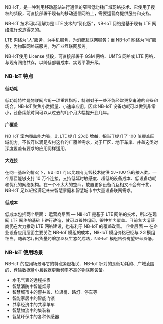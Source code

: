 NB-IoT，是一种利用移动基站进行通信的窄带低功耗广域网络技术，它使用了授权的频段，可直接部署于现有的移动通信网络上，需要运营商提供服务和支持。

NB-IoT 技术可以理解为是 LTE 技术的“简化版”，NB-IoT 网络是基于现有 LTE 网络进行改造得来的。

LTE 网络为“人”服务，为手机服务，为消费互联网服务；而 NB-IoT 网络为“物”服务，为物联网终端服务，为产业互联网服务。

NB-IoT使用 License 频段，可直接部署于 GSM 网络、UMTS 网络或 LTE 网络，与现有网络共存，以降低部署成本、实现平滑升级。



### NB-IoT 特点
#### 低功耗
低功耗特性是物联网应用一项重要指标，特别对于一些不能经常更换电池的设备和场合。NB-IoT 聚焦小数据量、小速率应用，因此 NB-IoT 设备功耗可以做到非常小，设备续航时间可以从过去的几个月大幅提升到几年。

#### 广覆盖
NB-IoT 室内覆盖能力强，比 LTE 提升 20dB 增益，相当于提升了 100 倍覆盖区域能力。不仅可以满足农村这样的广覆盖需求，对于厂区、地下车库、井盖这类对深度覆盖有要求的应用同样适用。

#### 大连接
在同一基站的情况下，NB-IoT 可以比现有无线技术提供 50~100 倍的接入数。一个扇区能够支持 10 万个连接，支持低延时敏感度、超低的设备成本、低设备功耗和优化的网络架构。在一个不太大的空间，放置更多设备而互相又不会有干扰，NB-IoT 足以轻松满足未来智慧家庭和智慧城市中大量设备联网需求。

#### 低成本
低成本包括两个层面：
运营商层面 — NB-IoT 是基于 LTE 网络的技术，所以在现网 LTE 网络的基础上进行改造，就可以很快组网，很快扩大覆盖。目前各大运营商仍在大力推动 LTE 网络建设，也有利于 NB-IoT 的覆盖改善。
企业层面 — 在企业设备应用层面主要关注 NB-IoT 模组的成本，NB-IoT 模组价格已经与 2G 模组相当，随着芯片出货量的增加以及生态的成熟，NB-IoT 模组售价有望继续降低。


### NB-IoT 使用场景
NB-IoT 的应用场景与它的特点紧密相关，NB-IoT 针对的是低功耗的、广域范围的、传输数据量小且数据更新频率不高的物联网设备。
* 水电气表的远程抄表
* 智慧消防中智能烟感
* 智慧城市中的窨井盖、垃圾桶、路灯、停车等
* 智能家居中的智能门锁
* 共享经济中的共享单车
* 智慧物流中的集装箱
* 智慧环保中的各种传感器